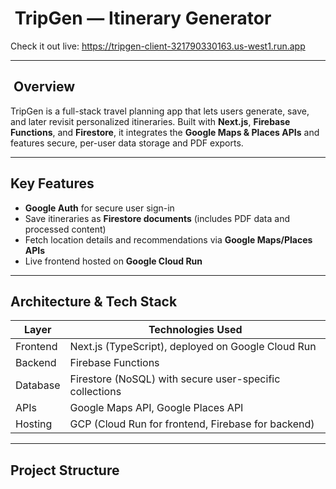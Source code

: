 # ​​ TripGen — Itinerary Generator

Check it out live: https://tripgen-client-321790330163.us-west1.run.app

---

## ​ Overview  
TripGen is a full-stack travel planning app that lets users generate, save, and later revisit personalized itineraries. Built with **Next.js**, **Firebase Functions**, and **Firestore**, it integrates the **Google Maps & Places APIs** and features secure, per-user data storage and PDF exports.

---

##  Key Features  
-  **Google Auth** for secure user sign-in  
-  Save itineraries as **Firestore documents** (includes PDF data and processed content)  
-  Fetch location details and recommendations via **Google Maps/Places APIs**  
-  Live frontend hosted on **Google Cloud Run**  

---

##  Architecture & Tech Stack  
| Layer        | Technologies Used                                      |
|--------------|--------------------------------------------------------|
| Frontend     | Next.js (TypeScript), deployed on Google Cloud Run    |
| Backend      | Firebase Functions                                     |
| Database     | Firestore (NoSQL) with secure user-specific collections|
| APIs         | Google Maps API, Google Places API                     |
| Hosting      | GCP (Cloud Run for frontend, Firebase for backend)     |

---

## Project Structure  